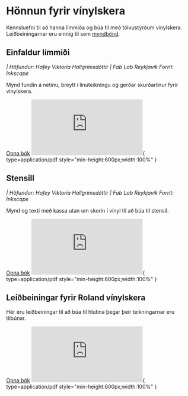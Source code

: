 # Hönnun fyrir vínylskera

Kennsluefni til að hanna límmiða og búa til með tölvustýrðum vínylskera. Leiðbeiningarnar eru einnig til sem [myndbönd](https://www.fabmennt.com/myndbondvinyl).

## Einfaldur límmiði

*| Höfundur: Hafey Viktoría Hallgrímsdóttir | Fab Lab Reykjavík*
*Forrit: Inkscape*

Mynd fundin á netinu, breytt í línuteikningu og gerðar skurðarlínur fyrir vínylskera.

[Opna bók](https://www.fabmennt.com/_files/ugd/0ebced_5a3d811e82fa4290be7d3fb604a5251b.pdf)
![hafey bækur](https://www.fabmennt.com/_files/ugd/0ebced_5a3d811e82fa4290be7d3fb604a5251b.pdf){ type=application/pdf style="min-height:600px;width:100%" }

## Stensill

*| Höfundur: Hafey Viktoría Hallgrímsdóttir | Fab Lab Reykjavík*
*Forrit: Inkscape*

Mynd og texti með kassa utan um skorin í vínyl til að búa til stensil.

[Opna bók](https://www.fabmennt.com/_files/ugd/0ebced_56c3106e239b459fb620daa9592081e2.pdf)
![hafey bækur](https://www.fabmennt.com/_files/ugd/0ebced_56c3106e239b459fb620daa9592081e2.pdf){ type=application/pdf style="min-height:600px;width:100%" }


## Leiðbeiningar fyrir Roland vínylskera

Hér eru leiðbeiningar til að búa til hlutina þegar þeir teikningarnar eru tilbúnar.

[Opna bók](https://www.fabmennt.com/_files/ugd/0ebced_d5604c3b6209441c8c1d76a170cc5a01.pdf)
![hafey bækur](https://www.fabmennt.com/_files/ugd/0ebced_d5604c3b6209441c8c1d76a170cc5a01.pdf){ type=application/pdf style="min-height:600px;width:100%" }